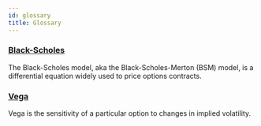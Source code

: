 ```yaml
---
id: glossary
title: Glossary
---
```


### [Black-Scholes](/docs/terms/blackscholes) 
The Black-Scholes model, aka the Black-Scholes-Merton (BSM) model, is a differential equation widely used to price options contracts.


### [Vega](/docs/terms/vega) 
Vega is the sensitivity of a particular option to changes in implied volatility.
